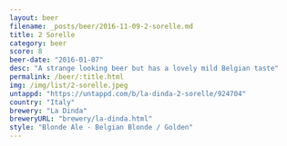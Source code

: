 ```yaml
---
layout: beer
filename: _posts/beer/2016-11-09-2-sorelle.md
title: 2 Sorelle
category: beer
score: 8
beer-date: "2016-01-07"
desc: "A strange looking beer but has a lovely mild Belgian taste"
permalink: /beer/:title.html
img: /img/list/2-sorelle.jpeg
untappd: "https://untappd.com/b/la-dinda-2-sorelle/924704"
country: "Italy"
brewery: "La Dinda"
breweryURL: "brewery/la-dinda.html"
style: "Blonde Ale - Belgian Blonde / Golden"
---
```

